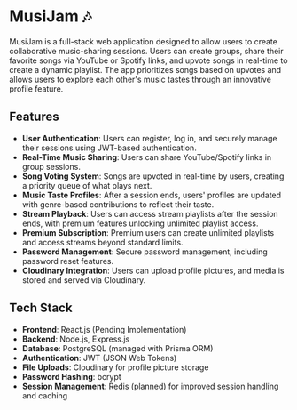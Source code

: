# MusiJam 🎶

MusiJam is a full-stack web application designed to allow users to create collaborative music-sharing sessions. Users can create groups, share their favorite songs via YouTube or Spotify links, and upvote songs in real-time to create a dynamic playlist. The app prioritizes songs based on upvotes and allows users to explore each other's music tastes through an innovative profile feature.

## Features

- **User Authentication**: Users can register, log in, and securely manage their sessions using JWT-based authentication.
- **Real-Time Music Sharing**: Users can share YouTube/Spotify links in group sessions.
- **Song Voting System**: Songs are upvoted in real-time by users, creating a priority queue of what plays next.
- **Music Taste Profiles**: After a session ends, users' profiles are updated with genre-based contributions to reflect their taste.
- **Stream Playback**: Users can access stream playlists after the session ends, with premium features unlocking unlimited playlist access.
- **Premium Subscription**: Premium users can create unlimited playlists and access streams beyond standard limits.
- **Password Management**: Secure password management, including password reset features.
- **Cloudinary Integration**: Users can upload profile pictures, and media is stored and served via Cloudinary.

  
## Tech Stack

- **Frontend**: React.js (Pending Implementation)
- **Backend**: Node.js, Express.js
- **Database**: PostgreSQL (managed with Prisma ORM)
- **Authentication**: JWT (JSON Web Tokens)
- **File Uploads**: Cloudinary for profile picture storage
- **Password Hashing**: bcrypt
- **Session Management**: Redis (planned) for improved session handling and caching
